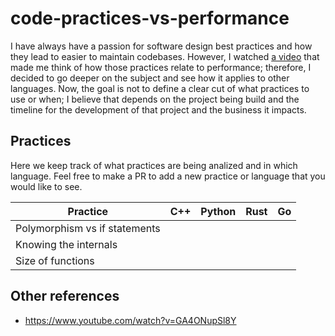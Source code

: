 # code-practices-vs-performance

I have always have a passion for software design best practices and how they lead to easier to maintain codebases. However, I watched [a video](https://www.youtube.com/watch?v=tD5NrevFtbU) that made me think of how those practices relate to performance; therefore, I decided to go deeper on the subject and see how it applies to other languages. Now, the goal is not to define a clear cut of what practices to use or when; I believe that depends on the project being build and the timeline for the development of that project and the business it impacts.

## Practices

Here we keep track of what practices are being analized and in which language. Feel free to make a PR to add a new practice or language that you would like to see.



| Practice    | C++         | Python      | Rust        | Go |
| ----------- | ----------- | ----------- | ----------- | ----------- |
| Polymorphism vs if statements  | | | |  |
| Knowing the internals   | | | |  |
| Size of functions   | | | |  |


## Other references
* https://www.youtube.com/watch?v=GA4ONupSl8Y
